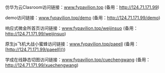 仿华为云Clasroom访问链接：www.fypavilion.top (备用：http://124.71.171.99)

demo访问链接：www.fypavilion.top/demo  (备用：http://124.71.171.99/demo)

响应式微金所首页访问链接：www.fypavilion.top/weijinsuo (备用：http://124.71.171.99/weijinsuo)

原生js飞机大战小蜜蜂访问链接：www.fypavilion.top/paeell (备用：[http://124.71.171.99/paeell]())

学成在线静态切图访问链接：www.fypavilion.top/cuechengwang (备用：http://124.71.171.99/xuechengwang)
